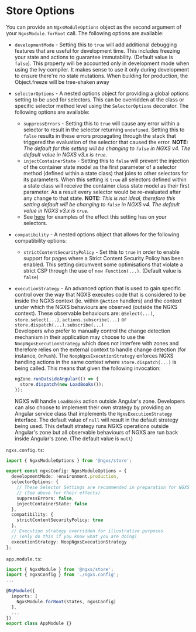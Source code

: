 # Store Options

You can provide an `NgxsModuleOptions` object as the second argument of your `NgxsModule.forRoot` call. The following options are available:

* `developmentMode` - Setting this to `true` will add additional debugging features that are useful for development time. This includes freezing your state and actions to guarantee immutability. (Default value is `false`). This property will be accounted only in development mode when using the Ivy compiler. It makes sense to use it only during development to ensure there're no state mutations. When building for production, the Object.freeze will be tree-shaken away
* `selectorOptions` - A nested options object for providing a global options setting to be used for selectors. This can be overridden at the class or specific selector method level using the `SelectorOptions` decorator. The following options are available:
  * `suppressErrors` - Setting this to `true` will cause any error within a selector to result in the selector returning `undefined`. Setting this to `false` results in these errors propagating through the stack that triggered the evaluation of the selector that caused the error. **NOTE:** _The default for this setting will be changing to `false` in NGXS v4. The default value in NGXS v3.x is `true`._
  * `injectContainerState` - Setting this to `false` will prevent the injection of the container state model as the first parameter of a selector method (defined within a state class) that joins to other selectors for its parameters. When this setting is `true` all selectors defined within a state class will receive the container class state model as their first parameter. As a result every selector would be re-evaluated after any change to that state. **NOTE:** _This is not ideal, therefore this setting default will be changing to `false` in NGXS v4. The default value in NGXS v3.x is `true`._
  * See [here](../select/#joining-selectors) for examples of the effect this setting has on your selectors.
* `compatibility` - A nested options object that allows for the following compatibility options:
  * `strictContentSecurityPolicy` - Set this to `true` in order to enable support for pages where a Strict Content Security Policy has been enabled. This setting circumvent some optimisations that violate a strict CSP through the use of `new Function(...)`. (Default value is `false`)
*   `executionStrategy` - An advanced option that is used to gain specific control over the way that NGXS executes code that is considered to be inside the NGXS context (ie. within `@Action` handlers) and the context under which the NGXS behaviours are observed (outside the NGXS context). These observable behaviours are: `@Select(...)`, `store.select(...)`, `actions.subscribe(...)` or `store.dispatch(...).subscribe(...)`\
    Developers who prefer to manually control the change detection mechanism in their application may choose to use the `NoopNgxsExecutionStrategy` which does not interfere with zones and therefore relies on the external context to handle change detection (for instance, `OnPush`). The `NoopNgxsExecutionStrategy` enforces NGXS handling actions in the same context where `store.dispatch(...)` is being called. This means that given the following invocation:

    ```ts
    ngZone.runOutsideAngular(() => {
      store.dispatch(new LoadBooks());
    });
    ```

    NGXS will handle `LoadBooks` action outside Angular's zone. Developers can also choose to implement their own strategy by providing an Angular service class that implements the `NgxsExecutionStrategy` interface. The default value of `null` will result in the default strategy being used. This default strategy runs NGXS operations outside Angular's zone but all observable behaviours of NGXS are run back inside Angular's zone. (The default value is `null`)

`ngxs.config.ts`:

```ts
import { NgxsModuleOptions } from '@ngxs/store';

export const ngxsConfig: NgxsModuleOptions = {
  developmentMode: !environment.production,
  selectorOptions: {
    // These Selector Settings are recommended in preparation for NGXS v4
    // (See above for their effects)
    suppressErrors: false,
    injectContainerState: false
  },
  compatibility: {
    strictContentSecurityPolicy: true
  },
  // Execution strategy overridden for illustrative purposes
  // (only do this if you know what you are doing)
  executionStrategy: NoopNgxsExecutionStrategy
};
```

`app.module.ts`:

```ts
import { NgxsModule } from '@ngxs/store';
import { ngxsConfig } from './ngxs.config';
...

@NgModule({
  imports: [
    NgxsModule.forRoot(states, ngxsConfig)
  ],
  ...
})
export class AppModule {}
```
